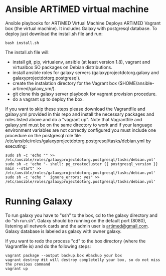 # Ansible ARTiMED virtual machine
Ansible playbooks for ARTiMED Virtual Machine
Deploys ARTiMED Vagrant box (the virtual machine). It includes Galaxy with postgresql database. To deploy just download the install.sh file and run:
```
bash install.sh
```

The install.sh file will:
 - install git, pip, virtualenv, ansible (at least version 1.8), vagrant and virtualbox SO packages on Debian distributions.
 - install ansible roles for galaxy servers (galaxyprojectdotorg.galaxy and galaxyprojectdotorg.postgresql).
 - create the instalation directory for the Vagrant box ($HOME/ansible-artimed/galaxy_vm/).
 - git clone this galaxy server playbook for vagrant provision procedure.
 - do a vagrant up to deploy the box.
 
If you want to skip these steps please download the Vagrantfile and galaxy.yml provided in this repo and install the necessary packages and roles listed above and do a "vagrant up". Note that Vagrantfile and galaxy.yml must be on the same directory to work and if your language environment variables are not correctly configured you must include one procedure on the postgresql role file /etc/ansible/roles/galaxyprojectdotorg.postgresql/tasks/debian.yml by executing:
```
sudo sh -c 'echo "" >> /etc/ansible/roles/galaxyprojectdotorg.postgresql/tasks/debian.yml'
sudo sh -c 'echo "- shell: pg_createcluster {{ postgresql_version }} main --start" >> /etc/ansible/roles/galaxyprojectdotorg.postgresql/tasks/debian.yml'
sudo sh -c 'echo "  ignore_errors: yes" >> /etc/ansible/roles/galaxyprojectdotorg.postgresql/tasks/debian.yml'
```

# Running Galaxy
To run galaxy you have to "ssh" to the box, cd to the galaxy directory and do "sh run.sh". Galaxy should be running on the default port (8080), listening all network cards and the admin user is artimed@gmail.com. Galaxy database is labeled as galaxy with owner galaxy.

If you want to redo the process "cd" to the box directory (where the Vagrantfile is) and do the following steps:
```
vagrant package --output backup.box #backup your box
vagrant destroy #it will destroy completelly your box, so do not miss the previous command
vagrant up
```

